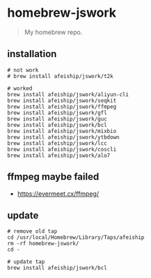 # homebrew-jswork
> My homebrew repo.

## installation
```shell
# not work
# brew install afeiship/jswork/t2k

# worked
brew install afeiship/jswork/aliyun-cli
brew install afeiship/jswork/seqkit
brew install afeiship/jswork/ffmpeg
brew install afeiship/jswork/gfl
brew install afeiship/jswork/guc
brew install afeiship/jswork/bcl
brew install afeiship/jswork/mixbio
brew install afeiship/jswork/ytbdown
brew install afeiship/jswork/lcc
brew install afeiship/jswork/coscli
brew install afeiship/jswork/alo7
```

## ffmpeg maybe failed
- https://evermeet.cx/ffmpeg/

## update
```shell
# remove old tap
cd /usr/local/Homebrew/Library/Taps/afeiship
rm -rf homebrew-jswork/
cd -

# update tap
brew install afeiship/jswork/bcl
```
